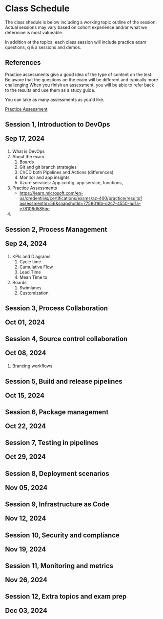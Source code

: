 # Class Schedule
The class shedule is below including a working topic outline of the session.
Actual sessions may vary based on cohort experience and/or what we determine is most valueable.

In addition ot the topics, each class session will include practice exam questions, q & a sessions and demos.

## References
Practice assessments give a good idea of the type of content on the test. Be aware that the questions on the exam will be different and typically more challenging
When you finish an assessment, you will be able to refer back to the results and use them as a stucy guide.

You can take as many assessments as you'd like.

[Practice Assessment](https://learn.microsoft.com/en-us/credentials/certifications/exams/az-400/practice/assessment?assessment-type=practice&assessmentId=56)


## Session 1, Introduction to DevOps<p/>Sep 17, 2024

1. What is DevOps
1. About the exam
    1. Boards
    1. Git and git branch strategies
    1. CI/CD both Pipelines and Actions (differences)
    1. Monitor and app insights
    1. Azure services: App config, app service, functions, 
1. Practice Assessments
    - https://learn.microsoft.com/en-us/credentials/certifications/exams/az-400/practice/results?assessmentId=56&snapshotId=7758016b-d2c7-4550-ad1a-e78106d585be
1. 

## Session 2, Process Management<p/>Sep 24, 2024

1. KPIs and Diagrams
    1. Cycle time
    1. Cumulative Flow
    1. Lead Time
    1. Mean Time to 
1. Boards
    1. Swimlanes
    1. Customization



## Session 3, Process Collaboration<p/>Oct 01, 2024

## Session 4, Source control collaboration<p/>Oct 08, 2024

1. Brancing workflows

## Session 5, Build and release pipelines<p/>Oct 15, 2024
## Session 6, Package management<p/>Oct 22, 2024
## Session 7, Testing in pipelines<p/>Oct 29, 2024
## Session 8, Deployment scenarios<p/>Nov 05, 2024
## Session 9, Infrastructure as Code<p/>Nov 12, 2024
## Session 10, Security and compliance<p/>Nov 19, 2024
## Session 11, Monitoring and metrics<p/>Nov 26, 2024
## Session 12, Extra topics and exam prep<p/>Dec 03, 2024
